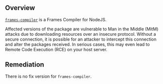 ## Overview
[`frames-compiler`](https://www.npmjs.com/package/frames-compiler) is a Frames Compiler for NodeJS.

Affected versions of the package are vulnerable to Man in the Middle (MitM) attacks due to downloading resources over an insecure protocol. Without a secure connection, it is possible for an attacker to intercept this connection and alter the packages received. In serious cases, this may even lead to Remote Code Execution (RCE) on your host server.

## Remediation
There is no fix version for `frames-compiler`.
